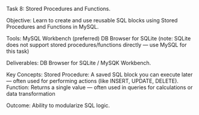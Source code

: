 Task 8: Stored Procedures and Functions.

Objective:
Learn to create and use reusable SQL blocks using Stored Procedures and Functions in MySQL.

Tools:
MySQL Workbench (preferred)
DB Browser for SQLite (note: SQLite does not support stored procedures/functions directly — use MySQL for this task)

Deliverables: DB Browser for SQLite / MySQK Workbench.

Key Concepts:
Stored Procedure: A saved SQL block you can execute later — often used for performing actions (like INSERT, UPDATE, DELETE).
Function: Returns a single value — often used in queries for calculations or data transformation

Outcome: Ability to modularize SQL logic.